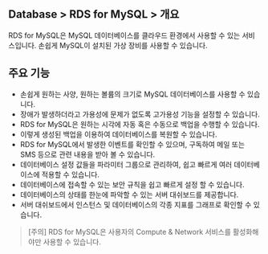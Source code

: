 ## Database > RDS for MySQL > 개요

RDS for MySQL은 MySQL 데이터베이스를 클라우드 환경에서 사용할 수 있는 서비스입니다. 손쉽게 MySQL이 설치된 가상 장비를 사용할 수 있습니다.

## 주요 기능

* 손쉽게 원하는 사양, 원하는 볼륨의 크기로 MySQL 데이터베이스를 사용할 수 있습니다.
* 장애가 발생하더라고 가용성에 문제가 없도록 고가용성 기능을 설정할 수 있습니다.
* RDS for MySQL은 원하는 시각에 자동 혹은 수동으로 백업을 수행할 수 있습니다.
* 이렇게 생성된 백업을 이용하여 데이터베이스를 복원할 수 있습니다.
* RDS for MySQL에서 발생한 이벤트를 확인할 수 있으며, 구독하여 메일 또는 SMS 등으로 관련 내용을 받아 볼 수 있습니다.
* 데이터베이스 설정 값들을 파라미터 그룹으로 관리하여, 쉽고 빠르게 여러 데이터베이스에 적용할 수 있습니다.
* 데이터베이스에 접속할 수 있는 보안 규칙을 쉽고 빠르게 설정 할 수 있습니다.
* 데이터베이스의 상태를 한눈에 파악할 수 있는 서버 대쉬보드를 제공합니다.
* 서버 대쉬보드에서 인스턴스 및 데이터베이스의 각종 지표를 그래프로 확인할 수 있습니다.

> [주의]
> RDS for MySQL은 사용자의 Compute & Network 서비스를 활성화해야만 사용할 수 있습니다.